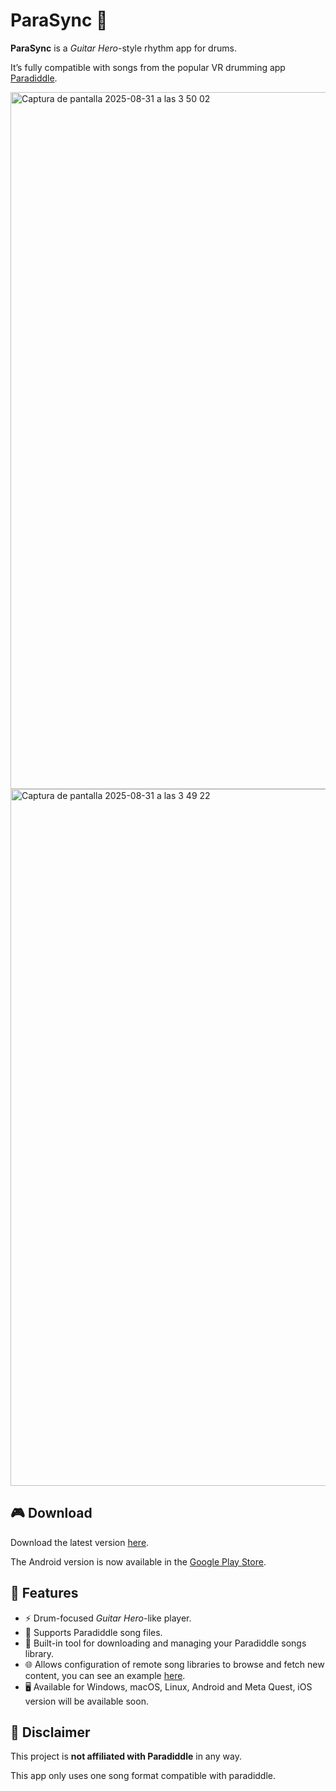 # ParaSync 🥁

**ParaSync** is a _Guitar Hero_-style rhythm app for drums.

It’s fully compatible with songs from the popular VR drumming app [Paradiddle](https://paradiddleapp.com).

<img width="1336" height="1115" alt="Captura de pantalla 2025-08-31 a las 3 50 02" src="https://github.com/user-attachments/assets/a349cd02-548a-45e6-9751-6e2af3dad0e5" />
<img width="1336" height="1115" alt="Captura de pantalla 2025-08-31 a las 3 49 22" src="https://github.com/user-attachments/assets/f477b0b4-1852-4900-aa10-d22630eb25fa" />

## 🎮 Download

Download the latest version [here](https://github.com/androettop/parasync/releases).

The Android version is now available in the [Google Play Store](https://play.google.com/store/apps/details?id=com.androettop.parasync).

## 🧩 Features

- ⚡ Drum-focused _Guitar Hero_-like player.
- 🎵 Supports Paradiddle song files.
- 📂 Built-in tool for downloading and managing your Paradiddle songs library.
- 🌐 Allows configuration of remote song libraries to browse and fetch new content, you can see an example [here](https://gist.github.com/androettop/14209d11f2c3f0d16d19774c0c16f90e).
- 🖥️ Available for Windows, macOS, Linux, Android and Meta Quest, iOS version will be available soon.

## 📢 Disclaimer

This project is **not affiliated with Paradiddle** in any way.

This app only uses one song format compatible with paradiddle.
